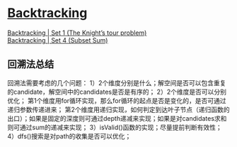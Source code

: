 <h1><a href="http://www.geeksforgeeks.org/category/backtracking/">Backtracking</a></h1>


<a href="http://www.geeksforgeeks.org/backtracking-set-1-the-knights-tour-problem/">Backtracking | Set 1 (The Knight’s tour problem)</a><br />
<a href="http://www.geeksforgeeks.org/backttracking-set-4-subset-sum/">Backtracking | Set 4 (Subset Sum)</a><br />




<h2>回溯法总结</h2>
回溯法需要考虑的几个问题：
1）2个维度分别是什么；解空间是否可以包含重复的candidate，解空间中的candidates是否是有序的；
2）2个维度是否可以分别优化；
    第1个维度用for循环实现，那么for循环的起点是否是变化的，是否可通过递归参数传递进来；
    第2个维度用递归实现，如何判定到达叶子节点（递归函数的出口）；如果是固定的深度则可通过depth递减来实现；如果是对candidates求和则可通过sum的递减来实现；
3）isValid()函数的实现；尽量提前判断有效性；
4）dfs()搜索是对path的收集是否可以优化；